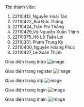 Tên thành viên:
1. 22110413_Nguyễn Hoài Tân
2. 22110422_Bùi Đức Thắng
3. 22110424_Trần Phi Thắng
4. 22110429_Võ Nguyễn Xuân Thịnh
5. 22110375_Hồ Lê Tuấn Lợi
6. 22110361_Phạm Trung Kỳ
7. 22110400_Nguyễn Hoàng Phúc
8. 22110427_Lê Xuân Thịnh
   
Giao diện trang Intro
![image](https://github.com/user-attachments/assets/80d1111e-82ad-430c-9322-611219857f07)


Giao diện trang register
![image](https://github.com/user-attachments/assets/634abf07-2119-452c-8a40-2de0215670b9)


Giao diện trang otp
![image](https://github.com/user-attachments/assets/b4827feb-28dd-4bbb-96f9-2d9ff7e7648a)



Giao diện trang login
![image](https://github.com/user-attachments/assets/2c136648-e7c2-425b-9b12-84db46766e20)



Giao diện trang main
![image](https://github.com/user-attachments/assets/df73ddbe-ffde-47ad-a5ae-21e5eb7efd3b)
